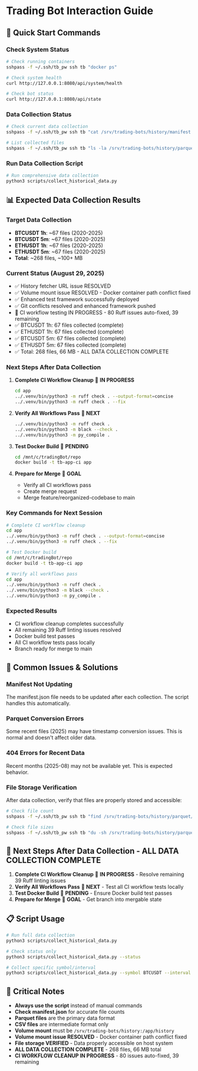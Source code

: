 # Trading Bot Interaction Guide

## 🚀 Quick Start Commands

### Check System Status
```bash
# Check running containers
sshpass -f ~/.ssh/tb_pw ssh tb "docker ps"

# Check system health
curl http://127.0.0.1:8080/api/system/health

# Check bot status
curl http://127.0.0.1:8080/api/state
```

### Data Collection Status
```bash
# Check current data collection
sshpass -f ~/.ssh/tb_pw ssh tb "cat /srv/trading-bots/history/manifest.json | jq '.statistics'"

# List collected files
sshpass -f ~/.ssh/tb_pw ssh tb "ls -la /srv/trading-bots/history/parquet/"
```

### Run Data Collection Script
```bash
# Run comprehensive data collection
python3 scripts/collect_historical_data.py
```

## 📊 Expected Data Collection Results

### Target Data Collection
- **BTCUSDT 1h**: ~67 files (2020-2025)
- **BTCUSDT 5m**: ~67 files (2020-2025) 
- **ETHUSDT 1h**: ~67 files (2020-2025)
- **ETHUSDT 5m**: ~67 files (2020-2025)
- **Total**: ~268 files, ~100+ MB

### Current Status (August 29, 2025)
- ✅ History fetcher URL issue RESOLVED
- ✅ Volume mount issue RESOLVED - Docker container path conflict fixed
- ✅ Enhanced test framework successfully deployed
- ✅ Git conflicts resolved and enhanced framework pushed
- 🔄 CI workflow testing IN PROGRESS - 80 Ruff issues auto-fixed, 39 remaining
- ✅ BTCUSDT 1h: 67 files collected (complete)
- ✅ ETHUSDT 1h: 67 files collected (complete)
- ✅ BTCUSDT 5m: 67 files collected (complete)
- ✅ ETHUSDT 5m: 67 files collected (complete)
- ✅ Total: 268 files, 66 MB - ALL DATA COLLECTION COMPLETE

### Next Steps After Data Collection
1. **Complete CI Workflow Cleanup** 🔄 **IN PROGRESS**
   ```bash
   cd app
   ../.venv/bin/python3 -m ruff check . --output-format=concise
   ../.venv/bin/python3 -m ruff check . --fix
   ```

2. **Verify All Workflows Pass** 🔄 **NEXT**
   ```bash
   ../.venv/bin/python3 -m ruff check .
   ../.venv/bin/python3 -m black --check .
   ../.venv/bin/python3 -m py_compile .
   ```

3. **Test Docker Build** 🔄 **PENDING**
   ```bash
   cd /mnt/c/tradingBot/repo
   docker build -t tb-app-ci app
   ```

4. **Prepare for Merge** 🚀 **GOAL**
   - Verify all CI workflows pass
   - Create merge request
   - Merge feature/reorganized-codebase to main

### Key Commands for Next Session
```bash
# Complete CI workflow cleanup
cd app
../.venv/bin/python3 -m ruff check . --output-format=concise
../.venv/bin/python3 -m ruff check . --fix

# Test Docker build
cd /mnt/c/tradingBot/repo
docker build -t tb-app-ci app

# Verify all workflows pass
cd app
../.venv/bin/python3 -m ruff check .
../.venv/bin/python3 -m black --check .
../.venv/bin/python3 -m py_compile .
```

### Expected Results
- CI workflow cleanup completes successfully
- All remaining 39 Ruff linting issues resolved
- Docker build test passes
- All CI workflow tests pass locally
- Branch ready for merge to main

## 🔧 Common Issues & Solutions

### Manifest Not Updating
The manifest.json file needs to be updated after each collection. The script handles this automatically.

### Parquet Conversion Errors
Some recent files (2025) may have timestamp conversion issues. This is normal and doesn't affect older data.

### 404 Errors for Recent Data
Recent months (2025-08) may not be available yet. This is expected behavior.

### File Storage Verification
After data collection, verify that files are properly stored and accessible:
```bash
# Check file count
sshpass -f ~/.ssh/tb_pw ssh tb "find /srv/trading-bots/history/parquet/ -name '*.parquet' | wc -l"

# Check file sizes
sshpass -f ~/.ssh/tb_pw ssh tb "du -sh /srv/trading-bots/history/parquet/*"
```

## 🎯 Next Steps After Data Collection - ALL DATA COLLECTION COMPLETE

1. **Complete CI Workflow Cleanup** 🔄 **IN PROGRESS** - Resolve remaining 39 Ruff linting issues
2. **Verify All Workflows Pass** 🔄 **NEXT** - Test all CI workflow tests locally
3. **Test Docker Build** 🔄 **PENDING** - Ensure Docker build test passes
4. **Prepare for Merge** 🚀 **GOAL** - Get branch into mergable state

## 📋 Script Usage

```bash
# Run full data collection
python3 scripts/collect_historical_data.py

# Check status only
python3 scripts/collect_historical_data.py --status

# Collect specific symbol/interval
python3 scripts/collect_historical_data.py --symbol BTCUSDT --interval 1h
```

## 🚨 Critical Notes

- **Always use the script** instead of manual commands
- **Check manifest.json** for accurate file counts
- **Parquet files** are the primary data format
- **CSV files** are intermediate format only
- **Volume mount** must be `/srv/trading-bots/history:/app/history`
- **Volume mount issue RESOLVED** - Docker container path conflict fixed
- **File storage VERIFIED** - Data properly accessible on host system
- **ALL DATA COLLECTION COMPLETE** - 268 files, 66 MB total
- **CI WORKFLOW CLEANUP IN PROGRESS** - 80 issues auto-fixed, 39 remaining

